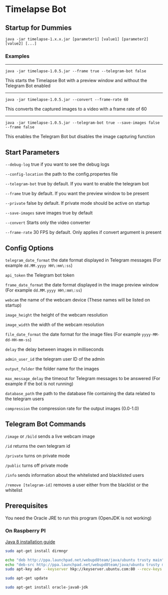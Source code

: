 # Timelapse Bot

## Startup for Dummies

```
java -jar timelapse-1.x.x.jar [parameter1] [value1] [parameter2] [value2] [...]
```

### Examples

---

```
java -jar timelapse-1.0.5.jar --frame true --telegram-bot false
```
This starts the Timelapse Bot with a preview window and without the Telegram Bot enabled

---

```
java -jar timelapse-1.0.5.jar --convert --frame-rate 60
```
This converts the captured images to a video with a frame rate of 60

---

```
java -jar timelapse-1.0.5.jar --telegram-bot true --save-images false --frame false
```
This enables the Telegram Bot but disables the image capturing function


## Start Parameters

`--debug-log` true if you want to see the debug logs

`--config-location` the path to the config.propertes file

`--telegram-bot` true by default. If you want to enable the telegram bot

`--frame` true by default. If you want the preview window to be present

`--private` false by default. If private mode should be active on startup

`--save-images` save images true by default

`--convert` Starts only the video converter

`--frame-rate` 30 FPS by default. Only applies if convert argument is present


## Config Options

`telegram_date_format` the date format displayed in Telegram messages (For example `dd.MM.yyyy HH\:mm\:ss`) 

`api_token` the Telegram bot token

`frame_date_format` the date format displayed in the image preview window (For example `dd.MM.yyyy HH\:mm\:ss`) 

`webcam` the name of the webcam device (These names will be listed on startup)

`image_height` the height of the webcam resolution

`image_width` the width of the webcam resolution

`file_date_format` the date format for the image files (For example `yyyy-MM-dd-HH-mm-ss`)

`delay` the delay between images in milliseconds

`admin_user_id` the telegram user ID of the admin

`output_folder` the folder name for the images

`max_message_delay` the timeout for Telegram messages to be answered (For example if the bot is not running)

`database_path` the path to the database file containing the data related to the telegram users

`compression` the compression rate for the output images (0.0-1.0)

## Telegram Bot Commands

`/image` or `/bild` sends a live webcam image

`/id` returns the own telegram id

`/private` turns on private mode

`/public` turns off private mode

`/info` sends information about the whitelisted and blacklisted users

`/remove [telegram-id]` removes a user either from the blacklist or the whitelist

## Prerequisites

You need the Oracle JRE to run this program (OpenJDK is not working)

### On Raspberry PI

[Java 8 installation guide](http://wp.brodzinski.net/raspberry-pi-3b/install-latest-java-8-raspbian/)

``` sh 
sudo apt-get install dirmngr

echo "deb http://ppa.launchpad.net/webupd8team/java/ubuntu trusty main" | sudo tee /etc/apt/sources.list.d/webupd8team-java.list
echo "deb-src http://ppa.launchpad.net/webupd8team/java/ubuntu trusty main" | sudo tee -a /etc/apt/sources.list.d/webupd8team-java.list
sudo apt-key adv --keyserver hkp://keyserver.ubuntu.com:80 --recv-keys EEA14886

sudo apt-get update

sudo apt-get install oracle-java8-jdk
```